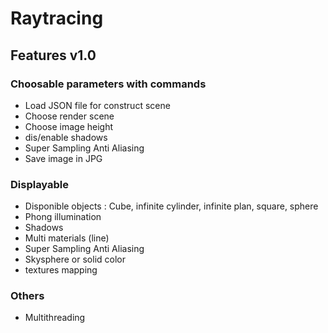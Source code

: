 # Raytracing

## Features v1.0
### Choosable parameters with commands 
- Load JSON file for construct scene
- Choose render scene
- Choose image height
- dis/enable shadows
- Super Sampling Anti Aliasing
- Save image in JPG

### Displayable
- Disponible objects : Cube, infinite cylinder, infinite plan, square, sphere
- Phong illumination
- Shadows
- Multi materials (line)
- Super Sampling Anti Aliasing
- Skysphere or solid color
- textures mapping

### Others
- Multithreading
